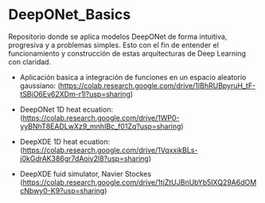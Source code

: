 # DeepONet_Basics
Repositorio donde se aplica modelos DeepONet de forma intuitiva, progresiva y a problemas simples. Esto con el fin de entender el funcionamiento y construcción de estas arquitecturas de Deep Learning con claridad.

- Aplicación basica a integración de funciones en un espacio aleatorio gaussiano:
(https://colab.research.google.com/drive/1IBhRUBpyruH_tF-tSBjO6Ev62XDm-r1l?usp=sharing)

- DeepONet 1D heat ecuation: (https://colab.research.google.com/drive/1WP0-yyBNhT8EADLwXz9_mnhIBc_f01Zq?usp=sharing)

- DeepXDE  1D heat ecuation: (https://colab.research.google.com/drive/1VqxxikBLs-j0kGdrAK386gr7dAoiv2l8?usp=sharing)

- DeepXDE fuid simulator, Navier Stockes (https://colab.research.google.com/drive/1tjZtUJBnUbYb5IXQ29A6dOMcNbwy0-K9?usp=sharing)
